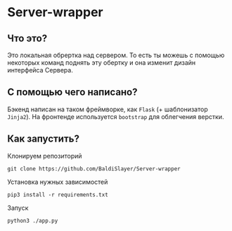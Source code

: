# Server-wrapper
## Что это?
Это локальная обрертка над сервером. То есть ты можешь с помощью некоторых команд поднять эту обертку и она изменит дизайн интерфейса Сервера.
## С помощью чего написано?
Бэкенд написан на таком фреймворке, как `Flask` (+ шаблонизатор `Jinja2`). На фронтенде используется `bootstrap` для облегчения верстки.
## Как запустить?
Клонируем репозиторий

```git clone https://github.com/BaldiSlayer/Server-wrapper```

Установка нужных зависимостей

```pip3 install -r requirements.txt```

Запуск

```python3 ./app.py```
